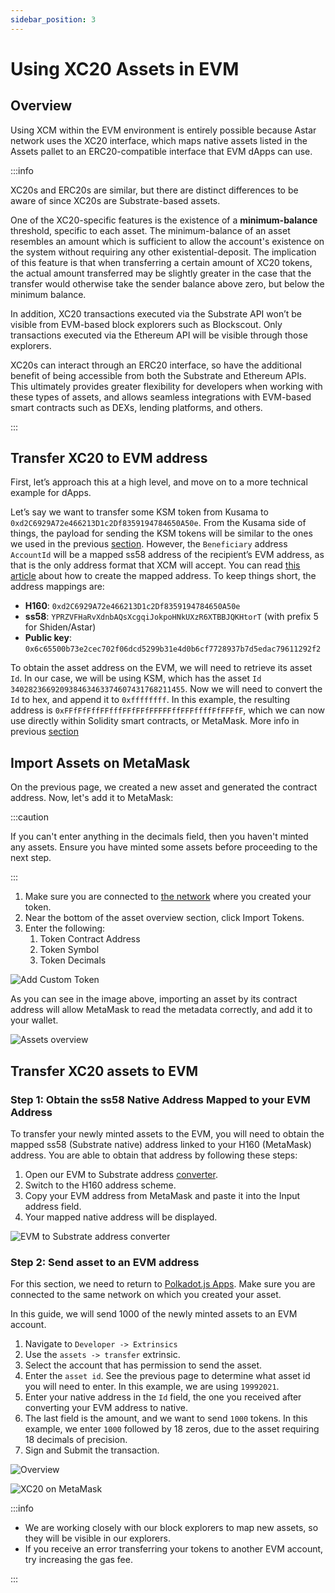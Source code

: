 ```yaml
---
sidebar_position: 3
---
```


# Using XC20 Assets in EVM

## Overview

Using XCM within the EVM environment is entirely possible because Astar network uses the XC20 interface, which maps native assets listed in the Assets pallet to an ERC20-compatible interface that EVM dApps can use.

:::info

XC20s and ERC20s are similar, but there are distinct differences to be aware of since XC20s are Substrate-based assets.

One of the XC20-specific features is the existence of a **minimum-balance** threshold, specific to each asset. The minimum-balance of an asset resembles an amount which is sufficient to allow the account's existence on the system without requiring any other existential-deposit. The implication of this feature is that when transferring a certain amount of XC20 tokens, the actual amount transferred may be slightly greater in the case that the transfer would otherwise take the sender balance above zero, but below the minimum balance.

In addition, XC20 transactions executed via the Substrate API won’t be visible from EVM-based block explorers such as Blockscout. Only transactions executed via the Ethereum API will be visible through those explorers.

XC20s can interact through an ERC20 interface, so have the additional benefit of being accessible from both the Substrate and Ethereum APIs. This ultimately provides greater flexibility for developers when working with these types of assets, and allows seamless integrations with EVM-based smart contracts such as DEXs, lending platforms, and others.

:::

## Transfer XC20 to EVM address

First, let’s approach this at a high level, and move on to a more technical example for dApps.     

Let’s say we want to transfer some KSM token from Kusama to `0xd2C6929A72e466213D1c2Df8359194784650A50e`. From the Kusama side of things, the payload for sending the KSM tokens will be similar to the ones we used in the previous [section](/docs/learn/interoperability/xcm/building-with-xcm/native-transactions.md). 
However, the `Beneficiary` address `AccountId` will be a mapped ss58 address of the recipient’s EVM address, as that is the only address format that XCM will accept. You can read [this article](https://medium.com/astar-network/using-astar-network-account-between-substrate-and-evm-656643df22a0) about how to create the mapped address. To keep things short, the address mappings are:

- **H160**: `0xd2C6929A72e466213D1c2Df8359194784650A50e`
- **ss58**: `YPRZVFHaRvXdnbAQsXcgqiJokpoHNkUXzR6XTBBJQKHtorT` (with prefix 5 for Shiden/Astar)
- **Public key**: `0x6c65500b73e2cec702f06dcd5299b31e4d0b6cf7728937b7d5edac79611292f2`

To obtain the asset address on the EVM, we will need to retrieve its asset `Id`. In our case, we will be using KSM, which has the asset `Id` `340282366920938463463374607431768211455`. Now we will need to convert the `Id` to hex, and append it to `0xffffffff`. In this example, the resulting address is `0xFFfFfFffFFfffFFfFFfFFFFFffFFFffffFfFFFfF`, which we can now use directly within Solidity smart contracts, or MetaMask. More info in previous [section](/docs/learn/interoperability/xcm/building-with-xcm/send-xc20-evm.md#calculate-xc20-precompile-address)

## Import Assets on MetaMask

On the previous page, we created a new asset and generated the contract address. Now, let's add it to MetaMask:

:::caution

If you can't enter anything in the decimals field, then you haven't minted any assets. Ensure you have minted some assets before proceeding to the next step.

:::

1. Make sure you are connected to [the network](https://app.gitbook.com/o/-LgGrgOEDyFYjYWIb1DT/s/-M8GVK5H7hOsGnYqg-7q-872737601/~/changes/aJQFFWQNMjlao1SSjj4a/integration/network-details) where you created your token.
2. Near the bottom of the asset overview section, click Import Tokens.
3. Enter the following:
   1. Token Contract Address
   2. Token Symbol
   3. Token Decimals

![Add Custom Token](img/9.png)

As you can see in the image above, importing an asset by its contract address will allow MetaMask to read the metadata correctly, and add it to your wallet.

![Assets overview](img/10.png)

## Transfer XC20 assets to EVM

### Step 1: Obtain the ss58 Native Address Mapped to your EVM Address

To transfer your newly minted assets to the EVM, you will need to obtain the mapped ss58 (Substrate native) address linked to your H160 (MetaMask) address. You are able to obtain that address by following these steps:

1. Open our EVM to Substrate address [converter](https://hoonsubin.github.io/evm-substrate-address-converter/).
2. Switch to the H160 address scheme.
3. Copy your EVM address from MetaMask and paste it into the Input address field.
4. Your mapped native address will be displayed.

![EVM to Substrate address converter](img/11.png)

### Step 2: Send asset to an EVM address

For this section, we need to return to [Polkadot.js Apps](https://polkadot.js.org/apps/). Make sure you are connected to the same network on which you created your asset.

In this guide, we will send 1000 of the newly minted assets to an EVM account.

1. Navigate to `Developer -> Extrinsics`
2. Use the `assets -> transfer` extrinsic.
3. Select the account that has permission to send the asset.
4. Enter the `asset id`. See the previous page to determine what asset id you will need to enter. In this example, we are using `19992021`.
5. Enter your native address in the `Id` field, the one you received after converting your EVM address to native.
6. The last field is the amount, and we want to send `1000` tokens. In this example, we enter `1000` followed by 18 zeros, due to the asset requiring 18 decimals of precision.
7. Sign and Submit the transaction.

![Overview](img/12.png)

![XC20 on MetaMask](img/13.png)

:::info

- We are working closely with our block explorers to map new assets, so they will be visible in our explorers.
- If you receive an error transferring your tokens to another EVM account, try increasing the gas fee.

:::